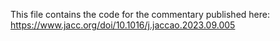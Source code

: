 This file contains the code for the commentary published here: https://www.jacc.org/doi/10.1016/j.jaccao.2023.09.005
